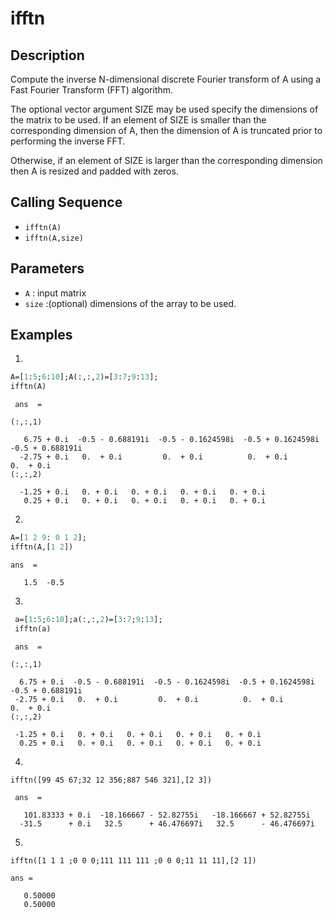 # ifftn
## Description
Compute the inverse N-dimensional discrete Fourier transform of A using a Fast Fourier Transform (FFT) algorithm.

The optional vector argument SIZE may be used specify the dimensions of the matrix to be used.
If an element of SIZE is smaller than the corresponding dimension of A, then the dimension of A is truncated prior to performing the inverse FFT.

Otherwise, if an element of SIZE is larger than the corresponding dimension then A is resized and padded with zeros.

## Calling Sequence

- `ifftn(A)`
- `ifftn(A,size)`
## Parameters
- `A` : input matrix
- `size` :(optional) dimensions of the
array to be used. 
## Examples
1.
```scilab
A=[1:5;6:10];A(:,:,2)=[3:7;9:13];
ifftn(A)
```
```output
 ans  =

(:,:,1)

   6.75 + 0.i  -0.5 - 0.688191i  -0.5 - 0.1624598i  -0.5 + 0.1624598i  -0.5 + 0.688191i
  -2.75 + 0.i   0.  + 0.i         0.  + 0.i          0.  + 0.i          0.  + 0.i      
(:,:,2)

  -1.25 + 0.i   0. + 0.i   0. + 0.i   0. + 0.i   0. + 0.i
   0.25 + 0.i   0. + 0.i   0. + 0.i   0. + 0.i   0. + 0.i

```
2.
```scilab
A=[1 2 9: 0 1 2];
ifftn(A,[1 2])
```
```output
ans  =

   1.5  -0.5
```
3.
```scilab
 a=[1:5;6:10];a(:,:,2)=[3:7;9:13];
 ifftn(a)
 ```
 ``` 
  ans  =

(:,:,1)

   6.75 + 0.i  -0.5 - 0.688191i  -0.5 - 0.1624598i  -0.5 + 0.1624598i  -0.5 + 0.688191i
  -2.75 + 0.i   0.  + 0.i         0.  + 0.i          0.  + 0.i          0.  + 0.i      
(:,:,2)

  -1.25 + 0.i   0. + 0.i   0. + 0.i   0. + 0.i   0. + 0.i
   0.25 + 0.i   0. + 0.i   0. + 0.i   0. + 0.i   0. + 0.i

```
4.
```
ifftn([99 45 67;32 12 356;887 546 321],[2 3])
```
```
 ans  =

   101.83333 + 0.i  -18.166667 - 52.82755i   -18.166667 + 52.82755i 
  -31.5      + 0.i   32.5      + 46.476697i   32.5      - 46.476697i
  ```

5.
```
ifftn([1 1 1 ;0 0 0;111 111 111 ;0 0 0;11 11 11],[2 1])
```
```output
ans =

   0.50000
   0.50000
   ```

